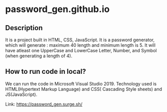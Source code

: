 # password_gen.github.io

## Description

It is a project built in HTML, CSS, JavaScript. It is a password generator, which will generate : maximum 40 length and minimum length is 5. It will have atleast one UpperCase and LowerCase Letter, Number, and Symbol (when generating a length of 4).

## How to run code in local?

We can run the code in Microsoft Visual Studio 2019. Technology used is HTML(Hypertext Markup Language) and CSS( Cascading Style sheets) and JS(JavaScript).

Link: https://password_gen.surge.sh/
